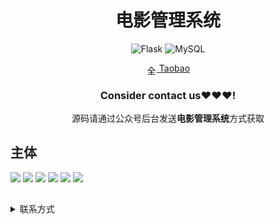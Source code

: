<div align="center">
  <h1>电影管理系统</h1>

![Flask](https://img.shields.io/badge/Flask-000000.svg?style=for-the-badge&logo=flask&logoColor=white&style=plastic)
![MySQL](https://img.shields.io/badge/MySQL-4479A1.svg?style=for-the-badge&logo=mysql&logoColor=white&style=plastic) 


<img src="https://www.taobao.com/favicon.ico" alt="全球 Web 图标" role="presentation" data-bm="45" width="17" height="17" align="center" ><a href='https://shop230447850.taobao.com/' > Taobao</a></img>
  ### **Consider contact us❤️❤️❤️!**
</div>

<div align="center">

源码请通过公众号后台发送**电影管理系统**方式获取

</div>



## 主体
![](https://gitcode.net/k54kdk/result_display/-/raw/master/src/电影管理系统/1login.png)
![](https://gitcode.net/k54kdk/result_display/-/raw/master/src/电影管理系统/2主页.png)
![](https://gitcode.net/k54kdk/result_display/-/raw/master/src/电影管理系统/3.png)
![](https://gitcode.net/k54kdk/result_display/-/raw/master/src/电影管理系统/4.png)
![](https://gitcode.net/k54kdk/result_display/-/raw/master/src/电影管理系统/5.png)
![](https://gitcode.net/k54kdk/result_display/-/raw/master/src/电影管理系统/6.png)

##

<details>
<summary> 联系方式</summary>
<html>
    <div align="center">
        <table align="center" >
            <tr>
                <td>
                    <img src="https://gitcode.net/k54kdk/result_display/-/raw/master/src/联系二维码/微信好友.jpg" height=350/>
                </td>
                <td>
                    <img src="https://gitcode.net/k54kdk/result_display/-/raw/master/src/联系二维码/QQ好友.jpg" height=350/>
                </td>
                <td>
                    <img src="https://gitcode.net/k54kdk/result_display/-/raw/master/src/联系二维码/公众号.jpg" height=350/>
                </td>
            </tr>
        </table>
    </div>
</html>